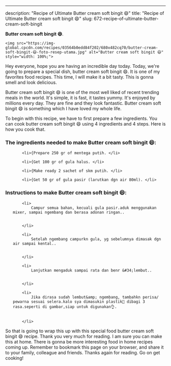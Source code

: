 ---
description: "Recipe of Ultimate Butter cream soft bingit 😄"
title: "Recipe of Ultimate Butter cream soft bingit 😄"
slug: 672-recipe-of-ultimate-butter-cream-soft-bingit

<p>
	<strong>Butter cream soft bingit 😄</strong>. 
	
</p>
<p>
	
	<img src="https://img-global.cpcdn.com/recipes/03564b0edd84f202/680x482cq70/butter-cream-soft-bingit-😄-foto-resep-utama.jpg" alt="Butter cream soft bingit 😄" style="width: 100%;">
	
	
</p>
<p>
	Hey everyone, hope you are having an incredible day today. Today, we're going to prepare a special dish, butter cream soft bingit 😄. It is one of my favorites food recipes. This time, I will make it a bit tasty. This is gonna smell and look delicious.
</p>
	
<p>
	
</p>
<p>
	Butter cream soft bingit 😄 is one of the most well liked of recent trending meals in the world. It's simple, it is fast, it tastes yummy. It's enjoyed by millions every day. They are fine and they look fantastic. Butter cream soft bingit 😄 is something which I have loved my whole life.
</p>

<p>
To begin with this recipe, we have to first prepare a few ingredients. You can cook butter cream soft bingit 😄 using 4 ingredients and 4 steps. Here is how you cook that.
</p>

<h3>The ingredients needed to make Butter cream soft bingit 😄:</h3>

<ol>
	
		<li>{Prepare 250 gr of mentega putih. </li>
	
		<li>{Get 100 gr of gula halus. </li>
	
		<li>{Make ready 2 sachet of skm putih. </li>
	
		<li>{Get 50 gr of gula pasir (larutkan dgn air 80ml). </li>
	
</ol>
<p>
	
</p>

<h3>Instructions to make Butter cream soft bingit 😄:</h3>

<ol>
	
		<li>
			Campur semua bahan, kecuali gula pasir.aduk menggunakan mixer, sampai ngembang dan berasa adonan ringan..
			
			
		</li>
	
		<li>
			Setelah ngembang campurkn gula, yg sebelumnya dimasak dgn air sampai kental..
			
			
		</li>
	
		<li>
			Lanjutkan mengaduk sampai rata dan benr &#34;lembut..
			
			
		</li>
	
		<li>
			Jika dirasa sudah lembut&amp; ngembang, tambahkn perisa/ pewarna sesuai selera.kalo sya dimasukin plastik🔺 dibagi 3 rasa.seperti di gambar,siap untuk digunakan👌.
			
			
		</li>
	
</ol>

<p>
	
</p>

<p>
	So that is going to wrap this up with this special food butter cream soft bingit 😄 recipe. Thank you very much for reading. I am sure you can make this at home. There is gonna be more interesting food in home recipes coming up. Remember to bookmark this page on your browser, and share it to your family, colleague and friends. Thanks again for reading. Go on get cooking!
</p>
